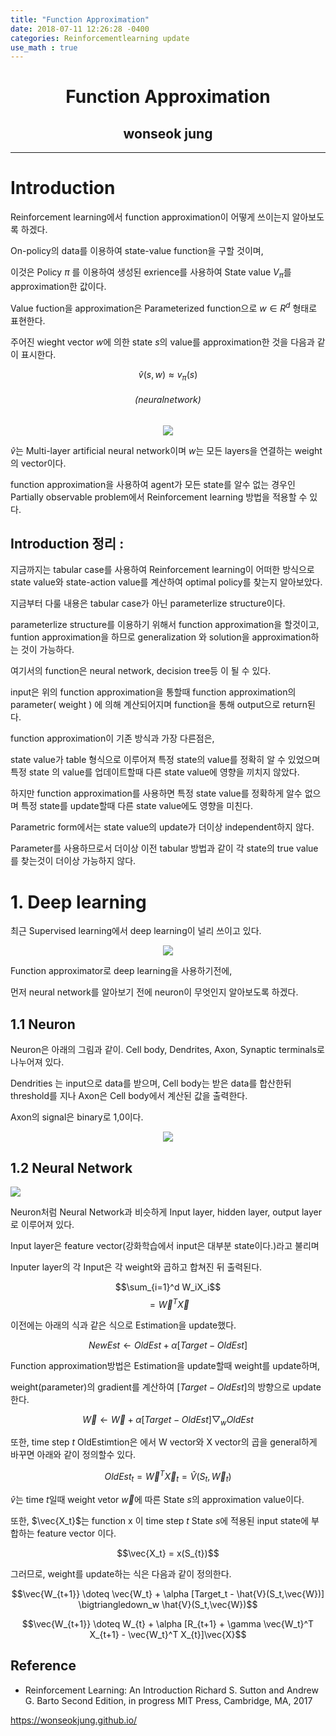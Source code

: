 ```yaml
---
title: "Function Approximation"
date: 2018-07-11 12:26:28 -0400
categories: Reinforcementlearning update
use_math : true
---
```



# <center>Function Approximation<center>


## <center>wonseok jung</center>

---




# Introduction


Reinforcement learning에서 function approximation이 어떻게 쓰이는지 알아보도록 하겠다. 

On-policy의 data를 이용하여 state-value function을 구할 것이며,

 이것은 Policy $\pi$ 를 이용하여 생성된 exrience를 사용하여 State value $V_{\pi}$를 approximation한 값이다. 


Value fuction을 approximation은  Parameterized function으로 $w \in R^d$ 형태로 표현한다. 



주어진 wieght vector $w$에 의한 state $s$의 value를 approximation한 것을 다음과 같이 표시한다. 

$$\hat{v}(s,w)\approx v_{\pi}(s)$$


###### <center>(neuralnetwork)</center>

<center><img src="https://www.dropbox.com/s/ex2iti75dnjoyo5/Screenshot%202018-07-05%2021.51.42.png?raw=1"></center>



$\hat{v}$는 Multi-layer artificial neural network이며 $w$는 모든 layers을 연결하는 weight의 vector이다. 


function approximation을 사용하여 agent가 모든 state를 알수 없는 경우인 Partially observable problem에서 Reinforcement learning 방법을 적용할 수 있다. 


## Introduction 정리 :

지금까지는 tabular case를 사용하여 Reinforcement learning이 어떠한 방식으로 state value와 state-action value를 계산하여 optimal policy를 찾는지 알아보았다.


지금부터 다룰 내용은 tabular case가 아닌 parameterlize structure이다.

parameterlize structure를 이용하기 위해서 function approximation을 할것이고, 
 funtion approximation을 하므로 generalization 와 solution을 approximation하는 것이 가능하다.
 
여기서의 function은 neural network, decision tree등 이 될 수 있다.  

input은 위의 function approximation을 통할때 function approximation의 parameter( weight ) 에 의해 계산되어지며 function을 통해 output으로 return된다. 

function approximation이 기존 방식과 가장 다른점은,

state value가 table 형식으로 이루어져 특정 state의 value를 정확히 알 수 있었으며 특정 state 의 value를 업데이트할때 다른 state value에 영향을 끼치지 않았다. 

하지만 function approximation를 사용하면 특정 state value를 정확하게 알수 없으며 특정 state를 update할때 다른 state value에도 영향을 미친다. 

Parametric form에서는 state value의 update가 더이상 independent하지 않다. 

Parameter를 사용하므로서 더이상 이전 tabular 방법과 같이 각 state의 true value를 찾는것이 더이상 가능하지 않다. 


# 1. Deep learning


최근 Supervised learning에서 deep learning이 널리 쓰이고 있다. 

<center><img src="https://www.dropbox.com/s/yenapw14987bu43/Screenshot%202018-07-08%2022.30.17.png?raw=1"></center>

Function approximator로 deep learning을 사용하기전에, 

먼저 neural network를 알아보기 전에 neuron이 무엇인지 알아보도록 하겠다. 



## 1.1 Neuron 


Neuron은 아래의 그림과 같이.  Cell body, Dendrites, Axon, Synaptic terminals로 나누어져 있다. 

Dendrities 는 input으로 data를 받으며, Cell body는 받은 data를 합산한뒤 threshold를 지나 Axon은 Cell body에서 계산된 값을 출력한다. 

Axon의 signal은 binary로 1,0이다. 

<center><img src="https://www.dropbox.com/s/mvx1hz6659rgmoq/Screenshot%202018-07-08%2022.19.01.png?raw=1"></center>




## 1.2 Neural Network



<img src="https://www.dropbox.com/s/3g296oyiuc29e7e/Screenshot%202018-07-09%2001.56.19.png?raw=1">


Neuron처럼  Neural Network과 비슷하게 Input layer, hidden layer, output layer로 이루어져 있다. 

Input layer은 feature vector(강화학습에서 input은 대부분 state이다.)라고 불리며

Inputer layer의 각 Input은 각 weight와 곱하고 합쳐진 뒤 출력된다. 

$$\sum_{i=1}^d W_iX_i$$
$$=\vec{W}^T\vec{X}$$
  
  
  
  

  
이전에는 아래의 식과 같은 식으로 Estimation을 update했다. 

  
  $$NewEst \leftarrow OldEst + \alpha [Target - OldEst] $$
  
Function approximation방법은 Estimation을 update할때 weight를 update하며, 

weight(parameter)의 gradient를 계산하여 $[Target-OldEst]$의 방향으로 update한다. 




  
  $$\vec{W} \leftarrow \vec{W} + \alpha [Target - OldEst] \bigtriangledown_{w} OldEst$$
  
  또한, time step $t$ OldEstimtion은 에서 W vector와 X vector의 곱을 general하게 바꾸면 아래와 같이 정의할수 있다. 

  
  $$OldEst_t = \vec{W}^T \vec{X}_t = \hat{V}(S_t,\vec{W}_t)$$
 
    
$\hat{v}$는 time $t$일때  weight vetor $\vec{w}$에 따른 State $s$의 approximation value이다. 

또한, $\vec{X_t}$는 function x 이 time step $t$ State $s$에 적용된 input state에 부합하는 feature vector 이다. 

$$\vec{X_t} = x(S_{t})$$


그러므로, weight를 update하는 식은 다음과 같이 정의한다.

$$\vec{W_{t+1}} \doteq \vec{W_t} + \alpha [Target_t - \hat{V}(S_t,\vec{W})] \bigtriangledown_w \hat{V}(S_t,\vec{W})$$ 


$$\vec{W_{t+1}} \doteq W_{t} + \alpha [R_{t+1} + \gamma \vec{W_t}^T X_{t+1} -  \vec{W_t}^T X_{t}]\vec{X}$$





















## Reference 
* Reinforcement Learning: An Introduction Richard S. Sutton and Andrew G. Barto Second Edition, in progress
MIT Press, Cambridge, MA, 2017

https://wonseokjung.github.io/



	
